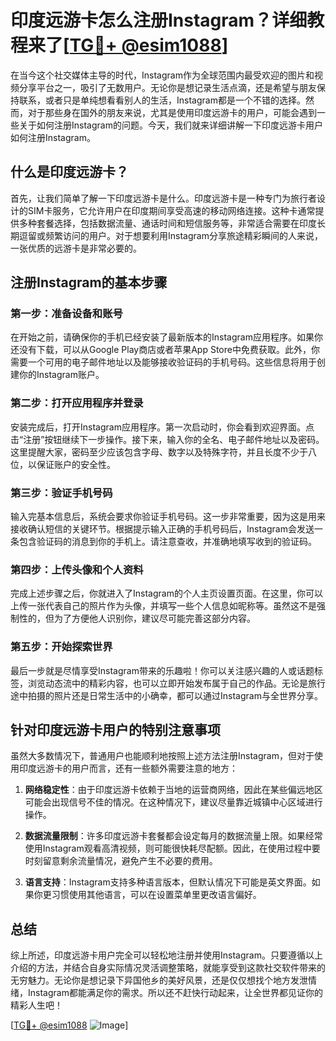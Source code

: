 # 印度远游卡怎么注册Instagram？详细教程来了[[TG💪+ @esim1088](https://t.me/s/esim1088)]

在当今这个社交媒体主导的时代，Instagram作为全球范围内最受欢迎的图片和视频分享平台之一，吸引了无数用户。无论你是想记录生活点滴，还是希望与朋友保持联系，或者只是单纯想看看别人的生活，Instagram都是一个不错的选择。然而，对于那些身在国外的朋友来说，尤其是使用印度远游卡的用户，可能会遇到一些关于如何注册Instagram的问题。今天，我们就来详细讲解一下印度远游卡用户如何注册Instagram。

## 什么是印度远游卡？

首先，让我们简单了解一下印度远游卡是什么。印度远游卡是一种专门为旅行者设计的SIM卡服务，它允许用户在印度期间享受高速的移动网络连接。这种卡通常提供多种套餐选择，包括数据流量、通话时间和短信服务等，非常适合需要在印度长期逗留或频繁访问的用户。对于想要利用Instagram分享旅途精彩瞬间的人来说，一张优质的远游卡是非常必要的。

## 注册Instagram的基本步骤

### 第一步：准备设备和账号

在开始之前，请确保你的手机已经安装了最新版本的Instagram应用程序。如果你还没有下载，可以从Google Play商店或者苹果App Store中免费获取。此外，你需要一个可用的电子邮件地址以及能够接收验证码的手机号码。这些信息将用于创建你的Instagram账户。

### 第二步：打开应用程序并登录

安装完成后，打开Instagram应用程序。第一次启动时，你会看到欢迎界面。点击“注册”按钮继续下一步操作。接下来，输入你的全名、电子邮件地址以及密码。这里提醒大家，密码至少应该包含字母、数字以及特殊字符，并且长度不少于八位，以保证账户的安全性。

### 第三步：验证手机号码

输入完基本信息后，系统会要求你验证手机号码。这一步非常重要，因为这是用来接收确认短信的关键环节。根据提示输入正确的手机号码后，Instagram会发送一条包含验证码的消息到你的手机上。请注意查收，并准确地填写收到的验证码。

### 第四步：上传头像和个人资料

完成上述步骤之后，你就进入了Instagram的个人主页设置页面。在这里，你可以上传一张代表自己的照片作为头像，并填写一些个人信息如昵称等。虽然这不是强制性的，但为了方便他人识别你，建议尽可能完善这部分内容。

### 第五步：开始探索世界

最后一步就是尽情享受Instagram带来的乐趣啦！你可以关注感兴趣的人或话题标签，浏览动态流中的精彩内容，也可以立即开始发布属于自己的作品。无论是旅行途中拍摄的照片还是日常生活中的小确幸，都可以通过Instagram与全世界分享。

## 针对印度远游卡用户的特别注意事项

虽然大多数情况下，普通用户也能顺利地按照上述方法注册Instagram，但对于使用印度远游卡的用户而言，还有一些额外需要注意的地方：

1. **网络稳定性**：由于印度远游卡依赖于当地的运营商网络，因此在某些偏远地区可能会出现信号不佳的情况。在这种情况下，建议尽量靠近城镇中心区域进行操作。
   
2. **数据流量限制**：许多印度远游卡套餐都会设定每月的数据流量上限。如果经常使用Instagram观看高清视频，则可能很快耗尽配额。因此，在使用过程中要时刻留意剩余流量情况，避免产生不必要的费用。

3. **语言支持**：Instagram支持多种语言版本，但默认情况下可能是英文界面。如果你更习惯使用其他语言，可以在设置菜单里更改语言偏好。

## 总结

综上所述，印度远游卡用户完全可以轻松地注册并使用Instagram。只要遵循以上介绍的方法，并结合自身实际情况灵活调整策略，就能享受到这款社交软件带来的无穷魅力。无论你是想记录下异国他乡的美好风景，还是仅仅想找个地方发泄情绪，Instagram都能满足你的需求。所以还不赶快行动起来，让全世界都见证你的精彩人生吧！

[[TG💪+ @esim1088](https://t.me/s/esim1088) ![Image](https://i.postimg.cc/4NQfJmqS/Snipaste-2025-05-13-00-14-12.png)]